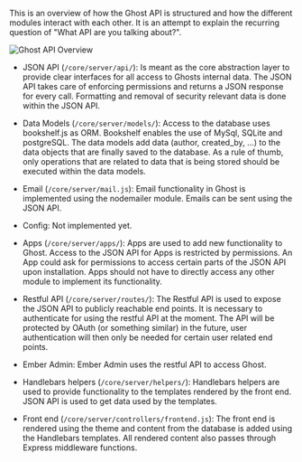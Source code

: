 This is an overview of how the Ghost API is structured and how the different modules interact with each other. It is an attempt to explain the recurring question of "What API are you talking about?". 

![Ghost API Overview](https://dl.dropboxusercontent.com/u/1338220/ghost/Ghost_API.png)

- JSON API (`/core/server/api/`): Is meant as the core abstraction layer to provide clear interfaces for all access to Ghosts internal data. The JSON API takes care of enforcing permissions and returns a JSON response for every call. Formatting and removal of security relevant data is done within the JSON API.

- Data Models (`/core/server/models/`): Access to the database uses bookshelf.js as ORM. Bookshelf enables the use of MySql, SQLite and postgreSQL. The data models add data (author, created_by, ...) to the data objects that are finally saved to the database. As a rule of thumb, only operations that are related to data that is being stored should be executed within the data models.

- Email (`/core/server/mail.js`): Email functionality in Ghost is implemented using the nodemailer module. Emails can be sent using the JSON API.

- Config: Not implemented yet.

- Apps (`/core/server/apps/`): Apps are used to add new functionality to Ghost. Access to the JSON API for Apps is restricted by permissions. An App could ask for permissions to access certain parts of the JSON API upon installation. Apps should not have to directly access any other module to implement its functionality.

- Restful API (`/core/server/routes/`): The Restful API is used to expose the JSON API to publicly reachable end points. It is necessary to authenticate for using the restful API at the moment. The API will be protected by OAuth (or something similar) in the future, user authentication will then only be needed for certain user related end points.

- Ember Admin: Ember Admin uses the restful API to access Ghost.

- Handlebars helpers (`/core/server/helpers/`): Handlebars helpers are used to provide functionality to the templates rendered by the front end. JSON API is used to get data used by the templates.

- Front end (`/core/server/controllers/frontend.js`): The front end is rendered using the theme and content from the database is added using the Handlebars templates.  All rendered content also passes through Express middleware functions.